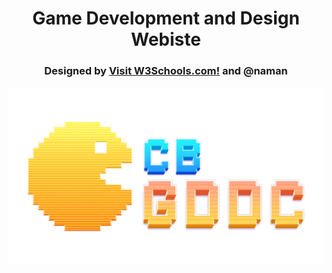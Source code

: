 <h1 align="center">Game Development and Design Webiste</h1>
<h3 align="middle">Designed by <a href="https://www.w3schools.com/">Visit W3Schools.com!</a> and @naman</h3>

![](images/logo.png)
